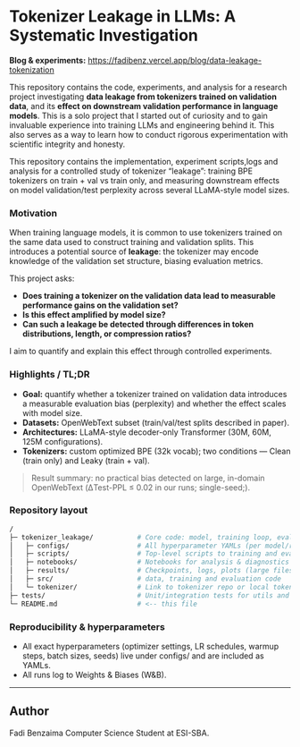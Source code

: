 # Tokenizer Leakage in LLMs: A Systematic Investigation

**Blog & experiments:** https://fadibenz.vercel.app/blog/data-leakage-tokenization

This repository contains the code, experiments, and analysis for a research project investigating **data leakage from tokenizers trained on validation data**, and its **effect on downstream validation performance in language models**.
This is a solo project that I started out of curiosity and to gain invaluable experience into training LLMs and engineering behind it. 
This also serves as a way to learn how to conduct rigorous experimentation with scientific integrity and honesty.

This repository contains the implementation, experiment scripts,logs and analysis for a controlled study of tokenizer “leakage”: training BPE tokenizers on train + val vs train only, and measuring downstream effects on model validation/test perplexity across several LLaMA-style model sizes.


###  Motivation

When training language models, it is common to use tokenizers trained on the same data used to construct training and validation splits. This introduces a potential source of **leakage**: the tokenizer may encode knowledge of the validation set structure, biasing evaluation metrics.

This project asks:

- **Does training a tokenizer on the validation data lead to measurable performance gains on the validation set?**
- **Is this effect amplified by model size?**
- **Can such a leakage be detected through differences in token distributions, length, or compression ratios?**

I aim to quantify and explain this effect through controlled experiments.


### Highlights / TL;DR

+ **Goal:** quantify whether a tokenizer trained on validation data introduces a measurable evaluation bias (perplexity) and whether the effect scales with model size. 
+ **Datasets:** OpenWebText subset (train/val/test splits described in paper). 
+ **Architectures:** LLaMA-style decoder-only Transformer (30M, 60M, 125M configurations). 
+ **Tokenizers:** custom optimized BPE (32k vocab); two conditions — Clean (train only) and Leaky (train + val).

> Result summary: no practical bias detected on large, in-domain OpenWebText (ΔTest-PPL ≤ 0.02 in our runs; single-seed;).


### Repository layout

``` graphql
/
├─ tokenizer_leakage/           # Core code: model, training loop, evaluation, utils
│   ├─ configs/                 # All hyperparameter YAMLs (per model/run)
│   ├─ scripts/                 # Top-level scripts to training and evaluation 
│   ├─ notebooks/               # Notebooks for analysis & diagnostics
│   ├─ results/                 # Checkpoints, logs, plots (large files typically in LFS)
│   ├─ src/                     # data, training and evaluation code
│   └─ tokenizer/               # Link to tokenizer repo or local tokenizer artifacts
├─ tests/                       # Unit/integration tests for utils and model code
└─ README.md                    # <-- this file
```

### Reproducibility & hyperparameters

+ All exact hyperparameters (optimizer settings, LR schedules, warmup steps, batch sizes, seeds) live under configs/ and are included as YAMLs.
+ All runs log to Weights & Biases (W&B).

---

## Author 

Fadi Benzaima 
Computer Science Student at ESI-SBA. 

